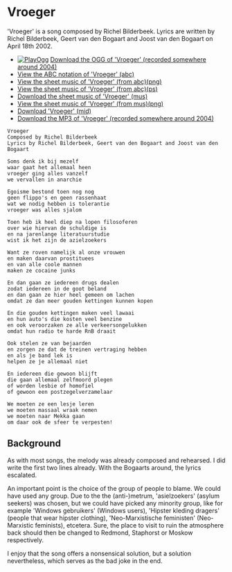 # Vroeger

'Vroeger' is a song composed by Richel Bilderbeek.
Lyrics are written by Richel Bilderbeek, Geert van den Bogaart and 
Joost van den Bogaart on April 18th 2002.

 * [![PlayOgg](http://static.fsf.org/playogg/Play_ogg_80x15.png "I support PlayOgg!")](http://playogg.org) [Download the OGG of 'Vroeger' (recorded somewhere around 2004)](http://www.richelbilderbeek.nl/CD03_15Vroeger.ogg)
 * [View the ABC notation of 'Vroeger' (abc)](Vroeger.abc)
 * [View the sheet music of 'Vroeger' (from abc)(png)](Vroeger.png)
 * [View the sheet music of 'Vroeger' (from abc)(ps)](Vroeger.ps)
 * [Download the sheet music of 'Vroeger' (mus)](Vroeger.mus)
 * [View the sheet music of 'Vroeger' (from mus)(png)](VroegerMus.png)
 * [Download 'Vroeger' (mid)](http://www.richelbilderbeek.nl/SongVroeger.mid)
 * [Download the MP3 of 'Vroeger' (recorded somewhere around 2004)](http://www.richelbilderbeek.nl/CD03_15Vroeger.mp3)

```
Vroeger
Composed by Richel Bilderbeek
Lyrics by Richel Bilderbeek, Geert van den Bogaart and Joost van den Bogaart

Soms denk ik bij mezelf
waar gaat het allemaal heen
vroeger ging alles vanzelf
we vervallen in anarchie

Egoisme bestond toen nog nog
geen flippo's en geen rassenhaat
wat we nodig hebben is tolerantie
vroeger was alles sjalom

Toen heb ik heel diep na lopen filosoferen
over wie hiervan de schuldige is
en na jarenlange literatuurstudie
wist ik het zijn de azielzoekers

Want ze roven namelijk al onze vrouwen
en maken daarvan prostituees
en van alle coole mannen
maken ze cocaine junks

En dan gaan ze iedereen drugs dealen
zodat iedereen in de goot beland
en dan gaan ze hier heel gemeen om lachen
omdat ze dan meer gouden kettingen kunnen kopen

En die gouden kettingen maken veel lawaai
en hun auto's die kosten veel benzine
en ook veroorzaken ze alle verkeersongelukken
omdat hun radio te harde RnB draait

Ook stelen ze van bejaarden
en zorgen ze dat de treinen vertraging hebben
en als je band lek is
helpen ze je allemaal niet

En iedereen die gewoon blijft
die gaan allemaal zelfmoord plegen
of worden lesbie of homofiel
of gewoon een postzegelverzamelaar

We moeten ze een lesje leren
we moeten massaal wraak nemen
we moeten naar Mekka gaan
om daar ook de sfeer te verpesten!
```

## Background

As with most songs, the melody was already composed and rehearsed.
I did write the first two lines already. With the Bogaarts around,
the lyrics escalated. 

An important point is the choice of the group of people to blame.
We could have used any group. Due to the the (anti-)metrum, 
'asielzoekers' (asylum seekers) was chosen, but we could have
picked any minority group, like for example 'Windows gebruikers' (Windows
users), 'Hipster kleding dragers' (people that wear hipster clothing), 
'Neo-Marxistische feministen' (Neo-Marxistic feminists), etcetera.
Sure, the place to visit to ruin the atmosphere back should then be
changed to Redmond, Staphorst or Moskow respectively.

I enjoy that the song offers a nonsensical solution, but a solution
nevertheless, which serves as the bad joke in the end.
